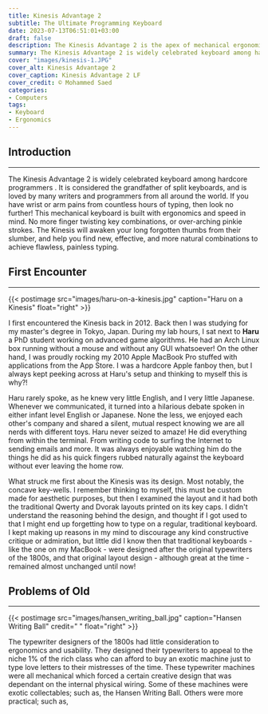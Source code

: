 ```yaml
---
title: Kinesis Advantage 2
subtitle: The Ultimate Programming Keyboard
date: 2023-07-13T06:51:01+03:00
draft: false
description: The Kinesis Advantage 2 is the apex of mechanical ergonomic keyboards. It comes with either tactile cherry brown or linear silent cherry red switches. Its concave key-wells help you maintain a relaxed pronated reach as you're able to press all keys without stretching out your hand. If you have wrist pains or simply want to type faster, the Kinesis Advantage 2 is your goto solution.
summary: The Kinesis Advantage 2 is widely celebrated keyboard among hardcore programmers. It is considered the grandfather of split keyboards, and is loved by many writers and programmers from all around the world. If you have wrist or arm pains from countless hours of typing, then look no further! This mechanical keyboard is built with ergonomics and speed in mind. No more finger twisting key combinations, or over-arching pinkie strokes. The Kinesis will awaken your long forgotten thumbs from their slumber, and help you find new, effective, and more natural combinations to achieve flawless, painless typing.
cover: "images/kinesis-1.JPG"
cover_alt: Kinesis Advantage 2
cover_caption: Kinesis Advantage 2 LF
cover_credit: © Mohammed Saed
categories:
- Computers
tags:
- Keyboard
- Ergonomics
---
```


## Introduction
---
The Kinesis Advantage 2 is widely celebrated keyboard among hardcore programmers
. It is considered the grandfather of split keyboards, and is loved by many
writers and programmers from all around the world. If you have wrist or arm
pains from countless hours of typing, then look no further! This mechanical
keyboard is built with ergonomics and speed in mind. No more finger twisting key
combinations, or over-arching pinkie strokes. The Kinesis will awaken your long
forgotten thumbs from their slumber, and help you find new, effective, and more
natural combinations to achieve flawless, painless typing.

## First Encounter
---
{{< postimage src="images/haru-on-a-kinesis.jpg" caption="Haru on a Kinesis" float="right" >}}

I first encountered the Kinesis back in 2012. Back then I was studying for my
master's degree in Tokyo, Japan. During my lab hours, I sat next to **Haru** a
PhD student working on advanced game algorithms. He had an Arch Linux box
running without a mouse and without any GUI whatsoever! On the other hand, I was
proudly rocking my 2010 Apple MacBook Pro stuffed with applications from the App
Store. I was a hardcore Apple fanboy then, but I always kept peeking across at
Haru's setup and thinking to myself this is why?!

Haru rarely spoke, as he knew very little English, and I very little Japanese.
Whenever we communicated, it turned into a hilarious debate spoken in either
infant level English or Japanese. None the less, we enjoyed each other's company
and shared a silent, mutual respect knowing we are all nerds with different
toys. Haru never seized to amaze! He did everything from within the terminal.
From writing code to surfing the Internet to sending emails and more. It was
always enjoyable watching him do the things he did as his quick fingers rubbed
naturally against the keyboard without ever leaving the home row.

What struck me first about the Kinesis was its design. Most notably, the concave
key-wells. I remember thinking to myself, this must be custom made for aesthetic
purposes, but then I examined the layout and it had both the traditional Qwerty
and Dvorak layouts printed on its key caps. I didn't understand the reasoning
behind the design, and thought if I got used to that I might end up forgetting
how to type on a regular, traditional keyboard. I kept making up reasons in my
mind to discourage any kind constructive critique or admiration, but little did
I know then that traditional keyboards - like the one on my MacBook - were
designed after the original typewriters of the 1800s, and that original layout
design - although great at the time - remained almost unchanged until now!

## Problems of Old
---
{{< postimage src="images/hansen_writing_ball.jpg" caption="Hansen Writing Ball" credit=" " float="right" >}}

The typewriter designers of the 1800s had little consideration to ergonomics and
usability. They designed their typewriters to appeal to the niche 1% of the rich
class who can afford to buy an exotic machine just to type love letters to their
mistresses of the time. These typewriter machines were all mechanical which
forced a certain creative design that was dependant on the internal physical
wiring. Some of these machines were exotic collectables; such as, the Hansen
Writing Ball. Others were more practical; such as,
